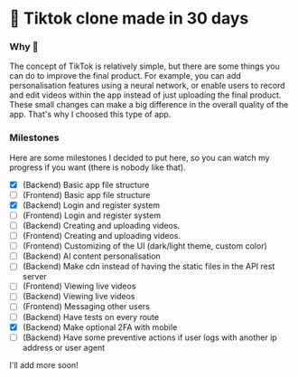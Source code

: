 # 🎵 Tiktok clone made in 30 days

### Why 📜
The concept of TikTok is relatively simple, but there are some things you can do to improve the final product. For example, you can add personalisation features using a neural network, or enable users to record and edit videos within the app instead of just uploading the final product. These small changes can make a big difference in the overall quality of the app. That's why I choosed this type of app.

### Milestones
Here are some milestones I decided to put here, so you can watch my progress if you want (there is nobody like that).

- [x] (Backend) Basic app file structure
- [ ] (Frontend) Basic app file structure
- [x] (Backend) Login and register system
- [ ] (Frontend) Login and register system
- [ ] (Backend) Creating and uploading videos.
- [ ] (Frontend) Creating and uploading videos.
- [ ] (Frontend) Customizing of the UI (dark/light theme, custom color)
- [ ] (Backend) AI content personalisation 
- [ ] (Backend) Make cdn instead of having the static files in the API rest server
- [ ] (Frontend) Viewing live videos
- [ ] (Backend) Viewing live videos
- [ ] (Frontend) Messaging other users
- [ ] (Backend) Have tests on every route
- [x] (Backend) Make optional 2FA with mobile
- [ ] (Backend) Have some preventive actions if user logs with another ip address or user agent

I'll add more soon!